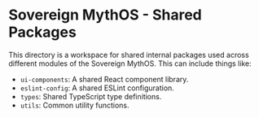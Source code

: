 # Sovereign MythOS - Shared Packages

This directory is a workspace for shared internal packages used across different modules of the Sovereign MythOS. This can include things like:

- `ui-components`: A shared React component library.
- `eslint-config`: A shared ESLint configuration.
- `types`: Shared TypeScript type definitions.
- `utils`: Common utility functions.
